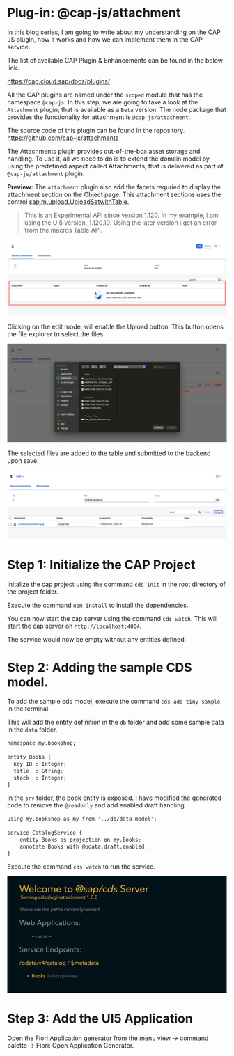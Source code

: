# Plug-in: @cap-js/attachment

In this blog series, I am going to write about my understanding on the CAP JS plugin, how it works and how we can implement them in the CAP service. 

The list of available CAP Plugin & Enhancements can be found in the below link. 

https://cap.cloud.sap/docs/plugins/

All the CAP plugins are named under the `scoped` module that has the namespace `@cap-js`. In this step, we are going 
to take a look at the `Attachment` plugin, that is available as a `Beta` version. The node package that provides the functionality for attachment is `@cap-js/attachment`. 

The source code of this plugin can be found in the repository. 
https://github.com/cap-js/attachments

The Attachments plugin provides out-of-the-box asset storage and handling. To use it, all we need to do is to extend the domain model by using the predefined aspect called Attachments, that is delivered as part of `@cap-js/attachment` plugin. 

**Preview:** 
The `attachment` plugin also add the facets requried to display the attachment section on the Object page. This attachment sections uses the control <a href="https://sapui5.hana.ondemand.com/#/api/sap.m.upload.UploadSetwithTable">sap.m.upload.UploadSetwithTable</a>.

> This is an Experimental API since version 1.120. In my example, i am using the UI5 version, 1.120.10. Using the later version i get an error from the macros Table API. 

![preview-attachment-1](./assets/images/preview-attachment-1.png)

Clicking on the edit mode, will enable the Upload button. This button opens the file explorer to select the files. 

![preview-attachment-2](./assets/images/preview-attachment-2.png)

The selected files are added to the table and submitted to the backend upon save. 

![preview-attachment-3](./assets/images/preview-attachment-3.png)


# Step 1: Initialize the CAP Project

Initalize the cap project using the command `cds init` in the root directory of the project folder. 

Execute the command `npm install` to install the dependencies. 

You can now start the cap server using the command `cds watch`. This will start the cap server on `http://localhost:4004`. 

The service would now be empty without any entities defined. 

# Step 2: Adding the sample CDS model.

To add the sample cds model, execute the command `cds add tiny-sample` in the terminal. 

This will add the entity definition in the `db` folder and add some sample data in the `data` folder. 

```
namespace my.bookshop;

entity Books {
  key ID : Integer;
  title  : String;
  stock  : Integer;
}
```

In the `srv` folder, the book entity is exposed. I have modified the generated code to remove the `@readonly` and add enabled draft handling. 

```
using my.bookshop as my from '../db/data-model';

service CatalogService {
    entity Books as projection on my.Books;
    annotate Books with @odata.draft.enabled;
}
```

Execute the command `cds watch` to run the service. 

![cds watch preview](./assets/images/cds-watch-preview.png)

# Step 3: Add the UI5 Application 

Open the Fiori Application generator from the menu view -> command palette -> Fiori: Open Application Generator. 



